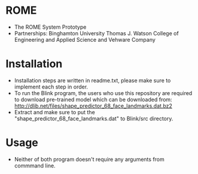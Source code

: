 # ROME
* The ROME System Prototype
* Partnerships: Binghamton University Thomas J. Watson College of Engineering and Applied Science and Vehware Company
# Installation
* Installation steps are written in readme.txt, please make sure to implement each step in order.
* To run the Blink program, the users who use this repository are required to download pre-trained model which can be downloaded from: http://dlib.net/files/shape_predictor_68_face_landmarks.dat.bz2
* Extract and make sure to put the "shape_predictor_68_face_landmarks.dat" to Blink/src directory.
# Usage
* Neither of both program doesn't require any arguments from commmand line.
